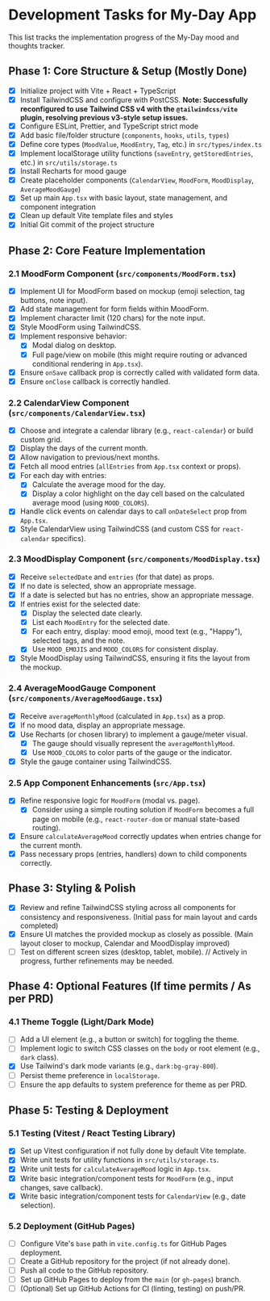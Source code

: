 # Development Tasks for My-Day App

This list tracks the implementation progress of the My-Day mood and thoughts tracker.

## Phase 1: Core Structure & Setup (Mostly Done)

- [x] Initialize project with Vite + React + TypeScript
- [x] Install TailwindCSS and configure with PostCSS. **Note: Successfully reconfigured to use Tailwind CSS v4 with the `@tailwindcss/vite` plugin, resolving previous v3-style setup issues.**
- [x] Configure ESLint, Prettier, and TypeScript strict mode
- [x] Add basic file/folder structure (`components`, `hooks`, `utils`, `types`)
- [x] Define core types (`MoodValue`, `MoodEntry`, `Tag`, etc.) in `src/types/index.ts`
- [x] Implement localStorage utility functions (`saveEntry`, `getStoredEntries`, etc.) in `src/utils/storage.ts`
- [x] Install Recharts for mood gauge
- [x] Create placeholder components (`CalendarView`, `MoodForm`, `MoodDisplay`, `AverageMoodGauge`)
- [x] Set up main `App.tsx` with basic layout, state management, and component integration
- [x] Clean up default Vite template files and styles
- [x] Initial Git commit of the project structure

## Phase 2: Core Feature Implementation

### 2.1 MoodForm Component (`src/components/MoodForm.tsx`)
- [x] Implement UI for MoodForm based on mockup (emoji selection, tag buttons, note input).
- [x] Add state management for form fields within MoodForm.
- [x] Implement character limit (120 chars) for the note input.
- [x] Style MoodForm using TailwindCSS.
- [x] Implement responsive behavior:
    - [x] Modal dialog on desktop.
    - [x] Full page/view on mobile (this might require routing or advanced conditional rendering in `App.tsx`).
- [x] Ensure `onSave` callback prop is correctly called with validated form data.
- [x] Ensure `onClose` callback is correctly handled.

### 2.2 CalendarView Component (`src/components/CalendarView.tsx`)
- [x] Choose and integrate a calendar library (e.g., `react-calendar`) or build custom grid.
- [x] Display the days of the current month.
- [x] Allow navigation to previous/next months.
- [x] Fetch all mood entries (`allEntries` from `App.tsx` context or props).
- [x] For each day with entries:
    - [x] Calculate the average mood for the day.
    - [x] Display a color highlight on the day cell based on the calculated average mood (using `MOOD_COLORS`).
- [x] Handle click events on calendar days to call `onDateSelect` prop from `App.tsx`.
- [x] Style CalendarView using TailwindCSS (and custom CSS for `react-calendar` specifics).

### 2.3 MoodDisplay Component (`src/components/MoodDisplay.tsx`)
- [x] Receive `selectedDate` and `entries` (for that date) as props.
- [x] If no date is selected, show an appropriate message.
- [x] If a date is selected but has no entries, show an appropriate message.
- [x] If entries exist for the selected date:
    - [x] Display the selected date clearly.
    - [x] List each `MoodEntry` for the selected date.
    - [x] For each entry, display: mood emoji, mood text (e.g., "Happy"), selected tags, and the note.
    - [x] Use `MOOD_EMOJIS` and `MOOD_COLORS` for consistent display.
- [x] Style MoodDisplay using TailwindCSS, ensuring it fits the layout from the mockup.

### 2.4 AverageMoodGauge Component (`src/components/AverageMoodGauge.tsx`)
- [x] Receive `averageMonthlyMood` (calculated in `App.tsx`) as a prop.
- [x] If no mood data, display an appropriate message.
- [x] Use Recharts (or chosen library) to implement a gauge/meter visual.
    - [x] The gauge should visually represent the `averageMonthlyMood`.
    - [x] Use `MOOD_COLORS` to color parts of the gauge or the indicator.
- [x] Style the gauge container using TailwindCSS.

### 2.5 App Component Enhancements (`src/App.tsx`)
- [x] Refine responsive logic for `MoodForm` (modal vs. page).
    - [x] Consider using a simple routing solution if `MoodForm` becomes a full page on mobile (e.g., `react-router-dom` or manual state-based routing).
- [x] Ensure `calculateAverageMood` correctly updates when entries change for the current month.
- [x] Pass necessary props (entries, handlers) down to child components correctly.

## Phase 3: Styling & Polish

- [x] Review and refine TailwindCSS styling across all components for consistency and responsiveness. (Initial pass for main layout and cards completed)
- [x] Ensure UI matches the provided mockup as closely as possible. (Main layout closer to mockup, Calendar and MoodDisplay improved)
- [ ] Test on different screen sizes (desktop, tablet, mobile). // Actively in progress, further refinements may be needed.

## Phase 4: Optional Features (If time permits / As per PRD)

### 4.1 Theme Toggle (Light/Dark Mode)
- [ ] Add a UI element (e.g., a button or switch) for toggling the theme.
- [ ] Implement logic to switch CSS classes on the `body` or root element (e.g., `dark` class).
- [x] Use Tailwind's dark mode variants (e.g., `dark:bg-gray-800`).
- [ ] Persist theme preference in `localStorage`.
- [ ] Ensure the app defaults to system preference for theme as per PRD.

## Phase 5: Testing & Deployment

### 5.1 Testing (Vitest / React Testing Library)
- [x] Set up Vitest configuration if not fully done by default Vite template.
- [x] Write unit tests for utility functions in `src/utils/storage.ts`.
- [x] Write unit tests for `calculateAverageMood` logic in `App.tsx`.
- [x] Write basic integration/component tests for `MoodForm` (e.g., input changes, save callback).
- [x] Write basic integration/component tests for `CalendarView` (e.g., date selection).

### 5.2 Deployment (GitHub Pages)
- [ ] Configure Vite's `base` path in `vite.config.ts` for GitHub Pages deployment.
- [ ] Create a GitHub repository for the project (if not already done).
- [ ] Push all code to the GitHub repository.
- [ ] Set up GitHub Pages to deploy from the `main` (or `gh-pages`) branch.
- [ ] (Optional) Set up GitHub Actions for CI (linting, testing) on push/PR. 